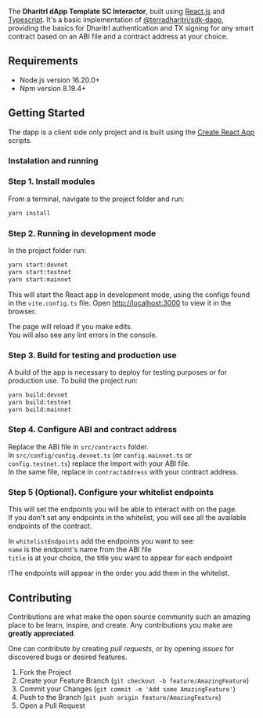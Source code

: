 The **DharitrI dApp Template SC Interactor**, built using [React.js](https://reactjs.org/) and [Typescript](https://www.typescriptlang.org/).
It's a basic implementation of [@terradharitri/sdk-dapp](https://www.npmjs.com/package/@terradharitri/sdk-dapp), providing the basics for DharitrI authentication and TX signing for any smart contract based on an ABI file and a contract address at your choice.


## Requirements

- Node.js version 16.20.0+
- Npm version 8.19.4+

## Getting Started

The dapp is a client side only project and is built using the [Create React App](https://create-react-app.dev) scripts.

### Instalation and running

### Step 1. Install modules

From a terminal, navigate to the project folder and run:

```bash
yarn install
```

### Step 2. Running in development mode

In the project folder run:

```bash
yarn start:devnet
yarn start:testnet
yarn start:mainnet
```

This will start the React app in development mode, using the configs found in the `vite.config.ts` file.
Open [http://localhost:3000](http://localhost:3000) to view it in the browser.

The page will reload if you make edits.\
You will also see any lint errors in the console.

### Step 3. Build for testing and production use

A build of the app is necessary to deploy for testing purposes or for production use.
To build the project run:

```bash
yarn build:devnet
yarn build:testnet
yarn build:mainnet
```
### Step 4. Configure ABI and contract address

Replace the ABI file in `src/contracts` folder.\
In `src/config/config.devnet.ts` (or `config.mainnet.ts` or `config.testnet.ts`) replace the import with your ABI file.\
In the same file, replace in `contractAddress` with your contract address.

### Step 5 (Optional). Configure your whitelist endpoints

This will set the endpoints you will be able to interact with on the page.\
If you don't set any endpoints in the whitelist, you will see all the available endpoints of the contract.

In `whitelistEndpoints` add the endpoints you want to see:\
`name` is the endpoint's name from the ABI file\
`title` is at your choice, the title you want to appear for each endpoint

!The endpoints will appear in the order you add them in the whitelist.

## Contributing

Contributions are what make the open source community such an amazing place to be learn, inspire, and create. Any contributions you make are **greatly appreciated**.

One can contribute by creating _pull requests_, or by opening _issues_ for discovered bugs or desired features.

1. Fork the Project
2. Create your Feature Branch (`git checkout -b feature/AmazingFeature`)
3. Commit your Changes (`git commit -m 'Add some AmazingFeature'`)
4. Push to the Branch (`git push origin feature/AmazingFeature`)
5. Open a Pull Request
